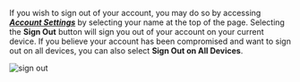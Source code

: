 If you wish to sign out of your account, you may do so by accessing [***Account Settings***](/docs/dashboard/account-settings) by selecting your name at the top of the page. Selecting the **Sign Out** button will sign you out of your account on your current device. If you believe your account has been compromised and want to sign out on all devices, you can also select **Sign Out on All Devices**.

![sign out](/documentation/media/dashboard/dev/account-settings-sign-out.jpg)
